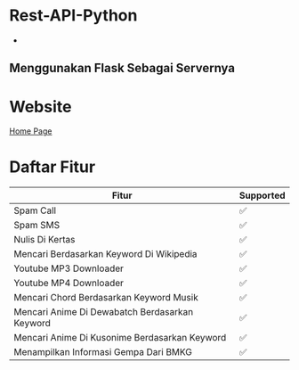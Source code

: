 # Rest-API-Python
-
Menggunakan Flask Sebagai Servernya
-
# Website
[Home Page](https://www.apimau.ga)

# Daftar Fitur
| Fitur | Supported          |
| ------- | ------------------ |
| Spam Call | :white_check_mark: |
| Spam SMS | :white_check_mark: |
| Nulis Di Kertas | :white_check_mark: |
| Mencari Berdasarkan Keyword Di Wikipedia | :white_check_mark: |
| Youtube MP3 Downloader | :white_check_mark: |
| Youtube MP4 Downloader | :white_check_mark: |
| Mencari Chord Berdasarkan Keyword Musik | :white_check_mark: |
| Mencari Anime Di Dewabatch Berdasarkan Keyword | :white_check_mark: |
| Mencari Anime Di Kusonime Berdasarkan Keyword | :white_check_mark: |
| Menampilkan Informasi Gempa Dari BMKG | :white_check_mark: |
